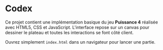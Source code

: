 # Codex

Ce projet contient une implémentation basique du jeu **Puissance 4** réalisée avec HTML5, CSS et JavaScript. L'interface repose sur un canvas pour dessiner le plateau et toutes les interactions se font côté client.

Ouvrez simplement `index.html` dans un navigateur pour lancer une partie.
